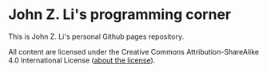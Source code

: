 # John Z. Li's programming corner 

This is John Z. Li's personal Github pages repository. 

All content are licensed under the Creative Commons Attribution-ShareAlike 4.0 International License ([about the license](https://creativecommons.org/licenses/by-sa/4.0/)).
